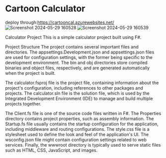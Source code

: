 # Cartoon Calculator
deploy through:https://cartooncal.azurewebsites.net/
![Screenshot 2024-05-29 160528](https://github.com/SilichanhTechForge/cartoon/assets/165264750/11b361da-66ce-4dc6-ba58-6991957d0bd9)
![Screenshot 2024-05-29 160539](https://github.com/SilichanhTechForge/cartoon/assets/165264750/121db90a-5bd0-4f51-8beb-a1f92e3be1b6)

Calculator Project
This is a simple calculator project built using F#.

Project Structure
The project contains several important files and directories. The appsettings.Development.json and appsettings.json files are used for configuration settings, with the former being specific to the development environment. The bin and obj directories store compiled binaries and object files, respectively, and are generated automatically when the project is built.

The calculator.fsproj file is the project file, containing information about the project's configuration, including references to other packages and projects. The calculator.sln file is the solution file, which is used by the Integrated Development Environment (IDE) to manage and build multiple projects together.

The Client.fs file is one of the source code files written in F#. The Properties directory contains project properties, such as assembly information. The Startup.fs file usually contains the startup configuration for the application, including middleware and routing configurations. The style.css file is a stylesheet used to define the look and feel of the application's UI. The wsconfig.json file might contain configuration settings related to web services. Finally, the wwwroot directory is typically used to serve static files such as HTML, CSS, JavaScript, and images.

